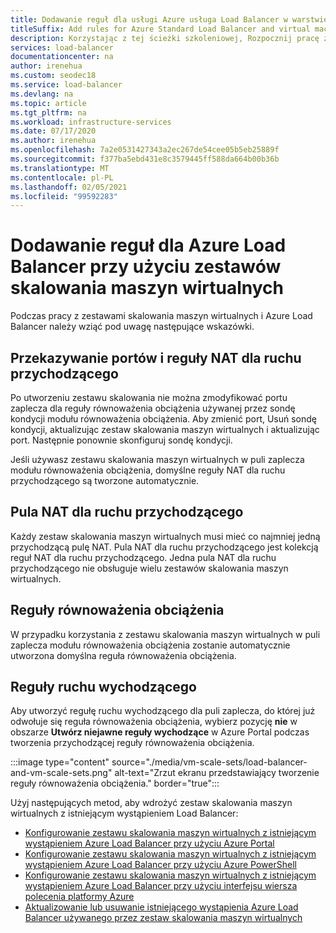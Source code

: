 ```yaml
---
title: Dodawanie reguł dla usługi Azure usługa Load Balancer w warstwie Standardowa i zestawów skalowania maszyn wirtualnych
titleSuffix: Add rules for Azure Standard Load Balancer and virtual machine scale sets
description: Korzystając z tej ścieżki szkoleniowej, Rozpocznij pracę z usługą Azure usługa Load Balancer w warstwie Standardowa i zestawami skalowania maszyn wirtualnych.
services: load-balancer
documentationcenter: na
author: irenehua
ms.custom: seodec18
ms.service: load-balancer
ms.devlang: na
ms.topic: article
ms.tgt_pltfrm: na
ms.workload: infrastructure-services
ms.date: 07/17/2020
ms.author: irenehua
ms.openlocfilehash: 7a2e0531427343a2ec267de54cee05b5eb25889f
ms.sourcegitcommit: f377ba5ebd431e8c3579445ff588da664b00b36b
ms.translationtype: MT
ms.contentlocale: pl-PL
ms.lasthandoff: 02/05/2021
ms.locfileid: "99592283"
---
```

# <a name="add-rules-for-azure-load-balancer-with-virtual-machine-scale-sets"></a>Dodawanie reguł dla Azure Load Balancer przy użyciu zestawów skalowania maszyn wirtualnych

Podczas pracy z zestawami skalowania maszyn wirtualnych i Azure Load Balancer należy wziąć pod uwagę następujące wskazówki.

## <a name="port-forwarding-and-inbound-nat-rules"></a>Przekazywanie portów i reguły NAT dla ruchu przychodzącego

Po utworzeniu zestawu skalowania nie można zmodyfikować portu zaplecza dla reguły równoważenia obciążenia używanej przez sondę kondycji modułu równoważenia obciążenia. Aby zmienić port, Usuń sondę kondycji, aktualizując zestaw skalowania maszyn wirtualnych i aktualizując port. Następnie ponownie skonfiguruj sondę kondycji.

Jeśli używasz zestawu skalowania maszyn wirtualnych w puli zaplecza modułu równoważenia obciążenia, domyślne reguły NAT dla ruchu przychodzącego są tworzone automatycznie.
  
## <a name="inbound-nat-pool"></a>Pula NAT dla ruchu przychodzącego

Każdy zestaw skalowania maszyn wirtualnych musi mieć co najmniej jedną przychodzącą pulę NAT. Pula NAT dla ruchu przychodzącego jest kolekcją reguł NAT dla ruchu przychodzącego. Jedna pula NAT dla ruchu przychodzącego nie obsługuje wielu zestawów skalowania maszyn wirtualnych.

## <a name="load-balancing-rules"></a>Reguły równoważenia obciążenia

W przypadku korzystania z zestawu skalowania maszyn wirtualnych w puli zaplecza modułu równoważenia obciążenia zostanie automatycznie utworzona domyślna reguła równoważenia obciążenia.
  
## <a name="outbound-rules"></a>Reguły ruchu wychodzącego

Aby utworzyć regułę ruchu wychodzącego dla puli zaplecza, do której już odwołuje się reguła równoważenia obciążenia, wybierz pozycję **nie** w obszarze **Utwórz niejawne reguły wychodzące** w Azure Portal podczas tworzenia przychodzącej reguły równoważenia obciążenia.

  :::image type="content" source="./media/vm-scale-sets/load-balancer-and-vm-scale-sets.png" alt-text="Zrzut ekranu przedstawiający tworzenie reguły równoważenia obciążenia." border="true":::

Użyj następujących metod, aby wdrożyć zestaw skalowania maszyn wirtualnych z istniejącym wystąpieniem Load Balancer:

* [Konfigurowanie zestawu skalowania maszyn wirtualnych z istniejącym wystąpieniem Azure Load Balancer przy użyciu Azure Portal](./configure-vm-scale-set-portal.md)
* [Konfigurowanie zestawu skalowania maszyn wirtualnych z istniejącym wystąpieniem Azure Load Balancer przy użyciu Azure PowerShell](./configure-vm-scale-set-powershell.md)
* [Konfigurowanie zestawu skalowania maszyn wirtualnych z istniejącym wystąpieniem Azure Load Balancer przy użyciu interfejsu wiersza polecenia platformy Azure](./configure-vm-scale-set-cli.md)
* [Aktualizowanie lub usuwanie istniejącego wystąpienia Azure Load Balancer używanego przez zestaw skalowania maszyn wirtualnych](./update-load-balancer-with-vm-scale-set.md)
